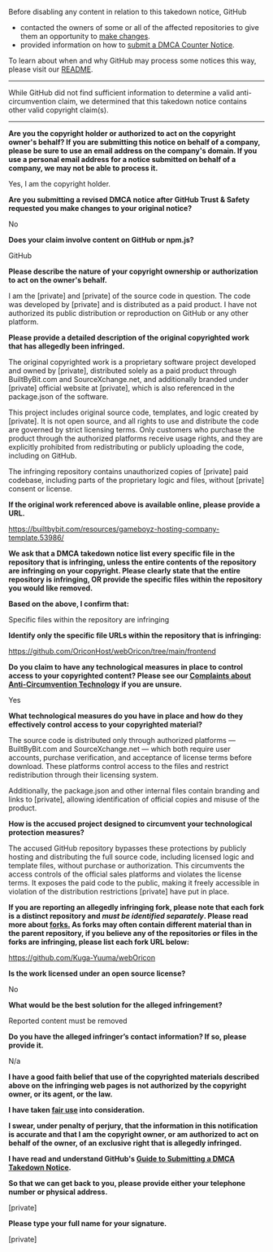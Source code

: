 Before disabling any content in relation to this takedown notice, GitHub
- contacted the owners of some or all of the affected repositories to give them an opportunity to [make changes](https://docs.github.com/en/github/site-policy/dmca-takedown-policy#a-how-does-this-actually-work).
- provided information on how to [submit a DMCA Counter Notice](https://docs.github.com/en/articles/guide-to-submitting-a-dmca-counter-notice).

To learn about when and why GitHub may process some notices this way, please visit our [README](https://github.com/github/dmca/blob/master/README.md#anatomy-of-a-takedown-notice).

---

While GitHub did not find sufficient information to determine a valid anti-circumvention claim, we determined that this takedown notice contains other valid copyright claim(s).

--- 

**Are you the copyright holder or authorized to act on the copyright owner's behalf? If you are submitting this notice on behalf of a company, please be sure to use an email address on the company's domain. If you use a personal email address for a notice submitted on behalf of a company, we may not be able to process it.**

Yes, I am the copyright holder.

**Are you submitting a revised DMCA notice after GitHub Trust & Safety requested you make changes to your original notice?**

No

**Does your claim involve content on GitHub or npm.js?**

GitHub

**Please describe the nature of your copyright ownership or authorization to act on the owner's behalf.**

I am the [private] and [private] of the source code in question. The code was developed by [private] and is distributed as a paid product. I have not authorized its public distribution or reproduction on GitHub or any other platform.

**Please provide a detailed description of the original copyrighted work that has allegedly been infringed.**

The original copyrighted work is a proprietary software project developed and owned by [private], distributed solely as a paid product through BuiltByBit.com and SourceXchange.net, and additionally branded under [private] official website at [private], which is also referenced in the package.json of the software.

This project includes original source code, templates, and logic created by [private]. It is not open source, and all rights to use and distribute the code are governed by strict licensing terms. Only customers who purchase the product through the authorized platforms receive usage rights, and they are explicitly prohibited from redistributing or publicly uploading the code, including on GitHub.

The infringing repository contains unauthorized copies of [private] paid codebase, including parts of the proprietary logic and files, without [private] consent or license.

**If the original work referenced above is available online, please provide a URL.**

https://builtbybit.com/resources/gameboyz-hosting-company-template.53986/

**We ask that a DMCA takedown notice list every specific file in the repository that is infringing, unless the entire contents of the repository are infringing on your copyright. Please clearly state that the entire repository is infringing, OR provide the specific files within the repository you would like removed.**

**Based on the above, I confirm that:**

Specific files within the repository are infringing

**Identify only the specific file URLs within the repository that is infringing:**

https://github.com/OriconHost/webOricon/tree/main/frontend

**Do you claim to have any technological measures in place to control access to your copyrighted content? Please see our <a href="https://docs.github.com/articles/guide-to-submitting-a-dmca-takedown-notice#complaints-about-anti-circumvention-technology">Complaints about Anti-Circumvention Technology</a> if you are unsure.**

Yes

**What technological measures do you have in place and how do they effectively control access to your copyrighted material?**

The source code is distributed only through authorized platforms — BuiltByBit.com and SourceXchange.net — which both require user accounts, purchase verification, and acceptance of license terms before download. These platforms control access to the files and restrict redistribution through their licensing system.

Additionally, the package.json and other internal files contain branding and links to [private], allowing identification of official copies and misuse of the product.

**How is the accused project designed to circumvent your technological protection measures?**

The accused GitHub repository bypasses these protections by publicly hosting and distributing the full source code, including licensed logic and template files, without purchase or authorization. This circumvents the access controls of the official sales platforms and violates the license terms. It exposes the paid code to the public, making it freely accessible in violation of the distribution restrictions [private] have put in place.

**If you are reporting an allegedly infringing fork, please note that each fork is a distinct repository and <i>must be identified separately</i>. Please read more about <a href="https://docs.github.com/articles/dmca-takedown-policy#b-what-about-forks-or-whats-a-fork">forks.</a> As forks may often contain different material than in the parent repository, if you believe any of the repositories or files in the forks are infringing, please list each fork URL below:**

https://github.com/Kuga-Yuuma/webOricon

**Is the work licensed under an open source license?**

No

**What would be the best solution for the alleged infringement?**

Reported content must be removed

**Do you have the alleged infringer’s contact information? If so, please provide it.**

N/a

**I have a good faith belief that use of the copyrighted materials described above on the infringing web pages is not authorized by the copyright owner, or its agent, or the law.**

**I have taken <a href="https://www.lumendatabase.org/topics/22">fair use</a> into consideration.**

**I swear, under penalty of perjury, that the information in this notification is accurate and that I am the copyright owner, or am authorized to act on behalf of the owner, of an exclusive right that is allegedly infringed.**

**I have read and understand GitHub's <a href="https://docs.github.com/articles/guide-to-submitting-a-dmca-takedown-notice/">Guide to Submitting a DMCA Takedown Notice</a>.**

**So that we can get back to you, please provide either your telephone number or physical address.**

[private]

**Please type your full name for your signature.**

[private]
